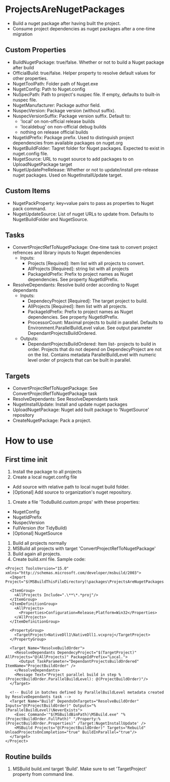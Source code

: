 # ProjectsAreNugetPackages

- Build a nuget package after having built the project.
- Consume project dependencies as nuget packages after a one-time migration

## Custom Properties

- BuildNugetPackage: true/false. Whether or not to build a Nuget package after build
- OfficialBuild: true/false. Helper property to resolve default values for other properties.
- NugetToolPath: Folder path of Nuget.exe
- NugetConfig: Path to Nuget.config
- NuSpecPath: Path to project's nuspec file. If empty, defaults to built-in nuspec file.
- NugetManufacturer: Package author field.
- NuspecVersion: Package version (without suffix).
- NuspecVersionSuffix: Package version suffix. Default to:
  - 'local' on non-official release builds
  - 'localdebug' on non-official debug builds
  - nothing on release official builds
- NugetIdPrefix: Package prefix. Used to distinguish project dependencies from available packages on nuget.org
- NugetBuildFolder: Tagret folder for Nuget packages. Expected to exist in nuget.config file.
- NugetSource: URL to nuget source to add packages to on UploadNugetPackage target
- NugetUpdatePreRelease: Whether or not to update/install pre-release nuget packages. Used on NugetInstallUpdate target.

## Custom Items

- NugetPackProperty: key=value pairs to pass as properties to Nuget pack command.
- NugetUpdateSource: List of nuget URLs to update from. Defaults to NugetBuildFolder and NugetSource.

## Tasks

- ConvertProjectRefToNugetPackage: One-time task to convert project refrences and library inputs to Nuget dependencies
  - Inputs:
    - Projects [Required]: Item list with all projects to convert.
	- AllProjects [Required]: string list with all projects
	- PackageIdPrefix: Prefix to project names as Nuget dependencies. See property NugetIdPrefix.
- ResolveDependants: Resolve build order according to Nuget dependants
  - Inputs:
    - DependecyProject [Required]: The target project to build.
	- AllProjects [Required]: Item list with all projects.
	- PackageIdPrefix: Prefix to project names as Nuget dependencies. See property NugetIdPrefix.
	- ProcessorCount: Maximal projects to build in parallel. Defaults to Environment.ParallelBuildLevel value. See output parameter DependantProjectsBuildOrdered.
  - Outputs:
    - DependantProjectsBuildOrdered: Item list- projects to build in order. Projects that do not depend on DependecyProject are not on the list.
	  Contains metadata ParallelBuildLevel with numeric level order of projects that can be built in parallel.

## Targets

- ConvertProjectRefToNugetPackage: See ConvertProjectRefToNugetPackage task
- ResolveDependants: See ResolveDependants task
- NugetInstallUpdate: Install and update nuget packages
- UploadNugetPackage: Nuget add built package to 'NugetSource' repository
- CreateNugetPackage: Pack a project.

# How to use

## First time init

1. Install the package to all projects
1. Create a local nuget.config file
  - Add source with relative path to local nuget build folder.
  - [Optional] Add source to organization's nuget repository.
1. Create a file 'ToduBuild.custom.props' with these properties:
  - NugetConfig
  - NugetIdPrefix
  - NuspecVersion
  - FullVersion (for TidyBuild)
  - [Optional] NugetSource
1. Build all projects normally
1. MSBuild all projects with target 'ConvertProjectRefToNugetPackage'
1. Build again all projects.
1. Create build.xml file. Sample code:
~~~~~~~~~~~
<Project ToolsVersion="15.0" xmlns="http://schemas.microsoft.com/developer/msbuild/2003">
  <Import Project="$(MSBuildThisFileDirectory)\packages\ProjectsAreNugetPackages.1.0.9\build\ProjectsAreNugetPackages.tasks"/>

  <ItemGroup>
    <AllProjects Include=".\**\*.*proj"/>
  </ItemGroup>
  <ItemDefinitionGroup>
    <AllProjects>
      <Properties>Configuration=Release;Platform=Win32</Properties>
    </AllProjects>
  </ItemDefinitionGroup>

  <PropertyGroup>
    <TargetProject>NativeDll1\NativeDll1.vcxproj</TargetProject>
  </PropertyGroup>

  <Target Name="ResolveBuildOrder">
    <ResolveDependants DependecyProject="$(TargetProject)" AllProjects="@(AllProjects)" PackageIdPrefix="Local.">
      <Output TaskParameter="DependantProjectsBuildOrdered" ItemName="ProjectBuildOrder" />
    </ResolveDependants>
    <Message Text="Project parallel build in step %(ProjectBuildOrder.ParallelBuildLevel): @(ProjectBuildOrder)"/>
  </Target>

  <!-- Build in batches defined by ParallelBuildLevel metadata created by ResolveDependants task -->
  <Target Name="Build" DependsOnTargets="ResolveBuildOrder" Inputs="@(ProjectBuildOrder)" Outputs="%(ParallelBuildLevel)\NeverExists">
    <Exec Command='"$(MSBuildBinPath)\MSBuild.exe" "%(ProjectBuildOrder.FullPath)" "/Property:%(ProjectBuildOrder.Properties)" /Target:NugetInstallUpdate' />
    <MSBuild Projects="@(ProjectBuildOrder)" Targets="Rebuild" UnloadProjectsOnCompletion="true" BuildInParallel="true"/>
  </Target>
</Project>
~~~~~~~~~~~

## Routine builds

1. MSBuild build.xml target 'Build'. Make sure to set 'TargetProject' property from command line.
